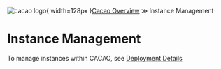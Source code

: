 ![cacao logo](images/cacao-logo.png){ width=128px }[Cacao Overview](overview.md) &gg; Instance Management

# Instance Management

To manage instances within CACAO, see [Deployment Details](deployments.md#6-resource-instance-operations)
